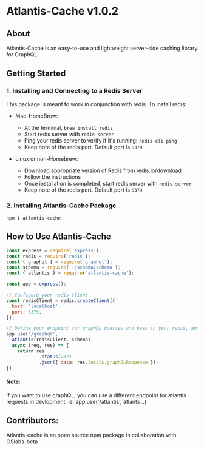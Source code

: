 # Atlantis-Cache v1.0.2

## About
Atlantis-Cache is an easy-to-use and lightweight server-side caching library for GraphQL.


## Getting Started

### 1. Installing and Connecting to a Redis Server
This package is meant to work in conjunction with redis. To install redis:
  - Mac-HomeBrew:
    - At the terminal, `brew install redis`
    - Start redis server with `redis-server`
    - Ping your redis server to verify if it's running: `redis-cli ping`
    - Keep note of the redis port. Default port is `6379`

  - Linux or non-Homebrew:
    - Download appropriate version of Redis from redis.io/download
    - Follow the instructions
    - Once installation is completed, start redis server with `redis-server`
    - Keep note of the redis port. Default port is `6379`

### 2. Installing Atlantis-Cache Package

`npm i atlantis-cache`

## How to Use Atlantis-Cache

```js
const express = require('express');
const redis = require('redis');
const { graphql } = require('graphql');
const schema = require('./schema/schema');
const { atlantis } = require('atlantis-cache');

const app = express();

// Configure your redis client
const redisClient = redis.createClient({
  host: 'localhost',
  port: 6379,
});

// Define your endpoint for graphQL queries and pass in your redis, and schema
app.use('/graphql', 
  atlantis(redisClient, schema), 
  async (req, res) => {
    return res
            .status(202)
            .json({ data: res.locals.graphQLResponse });
});
```

#### Note:

if you want to use graphQL, you can use a different endpoint for atlantis requests in devlopment. ie. app.use('/atlantis', atlants ..)

## Contributors:
Atlantis-cache is an open source npm package in collaboration with OSlabs-beta


